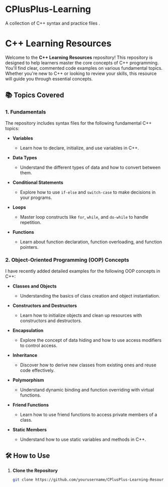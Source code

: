 # CPlusPlus-Learning
A collection of C++ syntax and practice files .
# C++ Learning Resources

Welcome to the **C++ Learning Resources** repository! This repository is designed to help learners master the core concepts of C++ programming. You'll find clear, commented code examples on various fundamental topics. Whether you're new to C++ or looking to review your skills, this resource will guide you through essential concepts.

## 📚 Topics Covered

### 1. Fundamentals
The repository includes syntax files for the following fundamental C++ topics:

- **Variables**
  - Learn how to declare, initialize, and use variables in C++.

- **Data Types**
  - Understand the different types of data and how to convert between them.

- **Conditional Statements**
  - Explore how to use `if-else` and `switch-case` to make decisions in your programs.

- **Loops**
  - Master loop constructs like `for`, `while`, and `do-while` to handle repetition.

- **Functions**
  - Learn about function declaration, function overloading, and function pointers.

### 2. Object-Oriented Programming (OOP) Concepts
I have recently added detailed examples for the following OOP concepts in C++:

- **Classes and Objects**
  - Understanding the basics of class creation and object instantiation.

- **Constructors and Destructors**
  - Learn how to initialize objects and clean up resources with constructors and destructors.

- **Encapsulation**
  - Explore the concept of data hiding and how to use access modifiers to control access.

- **Inheritance**
  - Discover how to derive new classes from existing ones and reuse code effectively.

- **Polymorphism**
  - Understand dynamic binding and function overriding with virtual functions.

- **Friend Functions**
  - Learn how to use friend functions to access private members of a class.

- **Static Members**
  - Understand how to use static variables and methods in C++.

## 🛠️ How to Use

1. **Clone the Repository**

   ```bash
   git clone https://github.com/yourusername/CPlusPlus-Learning-Resources.git
